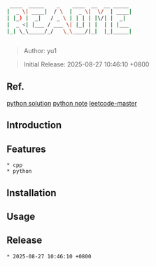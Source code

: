 ```bash

 ____  _____    _    ____  __  __ _____ 
|  _ \| ____|  / \  |  _ \|  \/  | ____|
| |_) |  _|   / _ \ | | | | |\/| |  _|  
|  _ <| |___ / ___ \| |_| | |  | | |___ 
|_| \_\_____/_/   \_\____/|_|  |_|_____|
                                        
```
> Author: yu1           

> Initial Release: 2025-08-27 10:46:10 +0800

## Ref.
[python solution](https://github.com/Garvit244/Leetcode)
[python note](https://github.com/cy69855522/Shortest-LeetCode-Python-Solutions)
[leetcode-master](https://github.com/youngyangyang04/leetcode-master)

## Introduction

## Features
	* cpp
	* python

## Installation

## Usage

## Release
	* 2025-08-27 10:46:10 +0800

